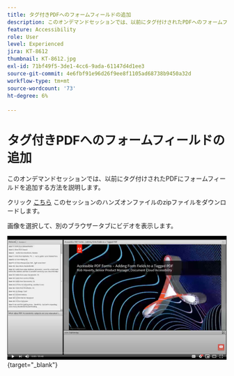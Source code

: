 ```yaml
---
title: タグ付きPDFへのフォームフィールドの追加
description: このオンデマンドセッションでは、以前にタグ付けされたPDFへのフォームフィールドの追加に焦点を当てます
feature: Accessibility
role: User
level: Experienced
jira: KT-8612
thumbnail: KT-8612.jpg
exl-id: 71bf49f5-3de1-4cc6-9ada-61147d4d1ee3
source-git-commit: 4e6fbf91e96d26f9ee8f1105ad68738b9450a32d
workflow-type: tm+mt
source-wordcount: '73'
ht-degree: 6%

---
```


# タグ付きPDFへのフォームフィールドの追加

このオンデマンドセッションでは、以前にタグ付けされたPDFにフォームフィールドを追加する方法を説明します。

クリック [こちら](../assets/accessibilitysession5.zip) このセッションのハンズオンファイルのzipファイルをダウンロードします。

画像を選択して、別のブラウザータブにビデオを表示します。

[![セッション5のビデオ](../assets/Accessibilitysession5_YT.png)](https://youtu.be/vaM9R-mt5Jo){target="_blank"}
